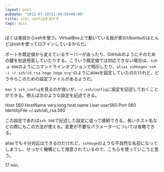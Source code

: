 ```yaml
---
layout: post
pubdate: "2012-07-16T21:49:56+09:00"
title: ssh\_configを活かす
tags: misc
---
```

ぼくは普段からsshを使う。VirtualBox上で動いている我が家のUbuntuのほとんどはsshを使ってログインしているからだ。

ポートを既定値から変えているサーバーがあったり、GitHubのようにそのための鍵を別途用意していたりする。こういう既定値では対応できない場合は、`ssh -p 666`のようにコマンドラインオプションで明示したり、`alias sshhoge='ssh -i ~/.ssh/id_rsa.hoge hoge.org'`のようにaliasを設定していたのだけれど、どうやらこのための設定ファイルがあるようだ。

`man 5 ssh_config`を見るのが良いが、`~/.ssh/config`に設定を記述しておくことができる。例えば次のような設定を記述できる。

<script src="https://gist.github.com/3120203.js?file=config"></script>
<noscript>
Host 560
  HostName very.long.host.name
  User user560
  Port 560
  IdentityFile ~/.ssh/id\_rsa.560
</noscript>

この設定であれば`ssh 560`で記述した設定に従って接続できる。長いホスト名などの際にもこの方法が使える。変更が不要なパラメーターについては省略できる。

aliasでも十分対応はできるのだけれど、`sshhoge`のような不自然な名前になってしまうし、せっかく機構として用意されているので、こちらを使っていこうと思う。

17 min.
